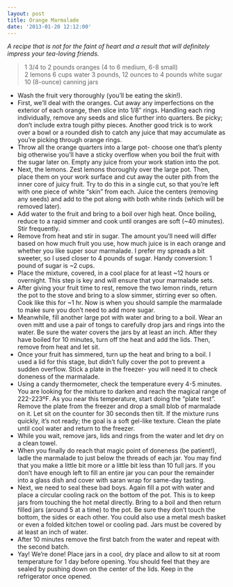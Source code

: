 ```yaml
---
layout: post
title: Orange Marmalade
date: '2013-01-20 12:12:00'
---
```


*A recipe that is not for the faint of heart and a result that will definitely impress your tea-loving friends.*

> 1 3/4 to 2 pounds oranges (4 to 6 medium, 6-8 small)  
2 lemons
6 cups water
3 pounds, 12 ounces to 4 pounds white sugar
10 (8-ounce) canning jars

* Wash the fruit very thoroughly (you’ll be eating the skin!).
* First, we’ll deal with the oranges. Cut away any imperfections on the exterior of each orange, then slice into 1/8″ rings. Handling each ring individually, remove any seeds and slice further into quarters. Be picky; don’t include extra tough pithy pieces. Another good trick is to work over a bowl or a rounded dish to catch any juice that may accumulate as you’re picking through orange rings.
* Throw all the orange quarters into a large pot- choose one that’s plenty big otherwise you’ll have a sticky overflow when you boil the fruit with the sugar later on. Empty any juice from your work station into the pot.
* Next, the lemons. Zest lemons thoroughly over the large pot. Then, place them on your work surface and cut away the outer pith from the inner core of juicy fruit. Try to do this in a single cut, so that you’re left with one piece of white “skin” from each. Juice the centers (removing any seeds) and add to the pot along with both white rinds (which will be removed later).
* Add water to the fruit and bring to a boil over high heat. Once boiling, reduce to a rapid simmer and cook until oranges are soft (~40 minutes). Stir frequently.
* Remove from heat and stir in sugar. The amount you’ll need will differ based on how much fruit you use, how much juice is in each orange and whether you like super sour marmalade. I prefer my spreads a bit sweeter, so I used closer to 4 pounds of sugar. Handy conversion: 1 pound of sugar is ~2 cups.
* Place the mixture, covered, in a cool place for at least ~12 hours or overnight. This step is key and will ensure that your marmalade sets.
* After giving your fruit time to rest, remove the two lemon rinds, return the pot to the stove and bring to a slow simmer, stirring ever so often. Cook like this for ~1 hr. Now is when you should sample the marmalade to make sure you don’t need to add more sugar.
* Meanwhile, fill another large pot with water and bring to a boil. Wear an oven mitt and use a pair of tongs to carefully drop jars and rings into the water. Be sure the water covers the jars by at least an inch. After they have boiled for 10 minutes, turn off the heat and add the lids. Then, remove from heat and let sit.
* Once your fruit has simmered, turn up the heat and bring to a boil. I used a lid for this stage, but didn’t fully cover the pot to prevent a sudden overflow. Stick a plate in the freezer- you will need it to check doneness of the marmalade.
* Using a candy thermometer, check the temperature every 4-5 minutes. You are looking for the mixture to darken and reach the magical range of  222-223ºF. As you near this temperature, start doing the “plate test”. Remove the plate from the freezer and drop a small blob of marmalade on it. Let sit on the counter for 30 seconds then tilt. If the mixture runs quickly, it’s not ready; the goal is a soft gel-like texture. Clean the plate until cool water and return to the freezer.
* While you wait, remove jars, lids and rings from the water and let dry on a clean towel.
* When you finally do reach that magic point of doneness (be patient!), ladle the marmalade to just below the threads of each jar. You may find that you make a little bit more or a little bit less than 10 full jars. If you don’t have enough left to fill an entire jar you can pour the remainder into a glass dish and cover with saran wrap for same-day tasting.
* Next, we need to seal these bad boys. Again fill a pot with water and place a circular cooling rack on the bottom of the pot. This is to keep jars from touching the hot metal directly. Bring to a boil and then return filled jars (around 5 at a time) to the pot. Be sure they don’t touch the bottom, the sides or each other. You could also use a metal mesh basket or even a folded kitchen towel or cooling pad. Jars must be covered by at least an inch of water.
* After 10 minutes remove the first batch from the water and repeat with the second batch.
* Yay! We’re done! Place jars in a cool, dry place and allow to sit at room temperature for 1 day before opening. You should feel that they are sealed by pushing down on the center of the lids. Keep in the refrigerator once opened.
